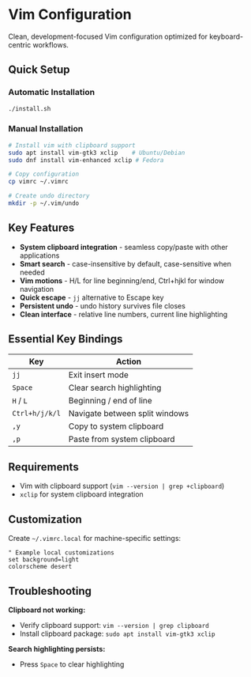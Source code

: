 # Vim Configuration

Clean, development-focused Vim configuration optimized for keyboard-centric workflows.

## Quick Setup

### Automatic Installation
```bash
./install.sh
```

### Manual Installation
```bash
# Install vim with clipboard support
sudo apt install vim-gtk3 xclip    # Ubuntu/Debian
sudo dnf install vim-enhanced xclip # Fedora

# Copy configuration
cp vimrc ~/.vimrc

# Create undo directory
mkdir -p ~/.vim/undo
```

## Key Features

- **System clipboard integration** - seamless copy/paste with other applications
- **Smart search** - case-insensitive by default, case-sensitive when needed
- **Vim motions** - H/L for line beginning/end, Ctrl+hjkl for window navigation
- **Quick escape** - `jj` alternative to Escape key
- **Persistent undo** - undo history survives file closes
- **Clean interface** - relative line numbers, current line highlighting

## Essential Key Bindings

| Key | Action |
|-----|--------|
| `jj` | Exit insert mode |
| `Space` | Clear search highlighting |
| `H` / `L` | Beginning / end of line |
| `Ctrl+h/j/k/l` | Navigate between split windows |
| `,y` | Copy to system clipboard |
| `,p` | Paste from system clipboard |

## Requirements

- Vim with clipboard support (`vim --version | grep +clipboard`)
- `xclip` for system clipboard integration

## Customization

Create `~/.vimrc.local` for machine-specific settings:
```vim
" Example local customizations
set background=light
colorscheme desert
```

## Troubleshooting

**Clipboard not working:**
- Verify clipboard support: `vim --version | grep clipboard`
- Install clipboard package: `sudo apt install vim-gtk3 xclip`

**Search highlighting persists:**
- Press `Space` to clear highlighting
